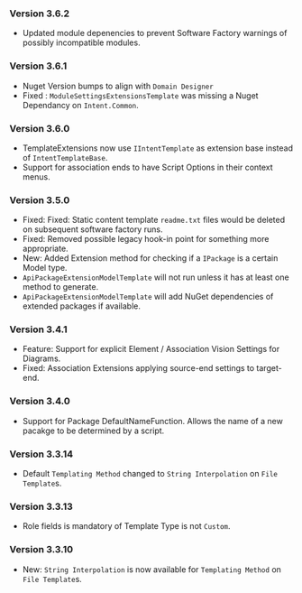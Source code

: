 ### Version 3.6.2

- Updated module depenencies to prevent Software Factory warnings of possibly incompatible modules.

### Version 3.6.1

- Nuget Version bumps to align with `Domain Designer`
- Fixed : `ModuleSettingsExtensionsTemplate` was missing a Nuget Dependancy on `Intent.Common`.

### Version 3.6.0

- TemplateExtensions now use `IIntentTemplate` as extension base instead of `IntentTemplateBase`.
- Support for association ends to have Script Options in their context menus.

### Version 3.5.0

- Fixed: Fixed: Static content template `readme.txt` files would be deleted on subsequent software factory runs.
- Fixed: Removed possible legacy hook-in point for something more appropriate.
- New: Added Extension method for checking if a `IPackage` is a certain Model type.
- `ApiPackageExtensionModelTemplate` will not run unless it has at least one method to generate.
- `ApiPackageExtensionModelTemplate` will add NuGet dependencies of extended packages if available.

### Version 3.4.1

- Feature: Support for explicit Element / Association Vision Settings for Diagrams.
- Fixed: Association Extensions applying source-end settings to target-end.

### Version 3.4.0

- Support for Package DefaultNameFunction. Allows the name of a new pacakge to be determined by a script.

### Version 3.3.14

- Default `Templating Method` changed to `String Interpolation` on `File Template`s.

### Version 3.3.13

- Role fields is mandatory of Template Type is not `Custom`.

### Version 3.3.10

- New: `String Interpolation` is now available for `Templating Method` on `File Template`s.
